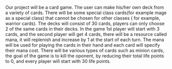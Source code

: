 Our project will be a card game. The user can make his/her own deck from a
variety of cards. There will be some special class cards(for example mage
as a special class) that cannot be chosen for other classes ( for example,
warrior cards). The decks will consist of 30 cards, players can only
choose 2 of the same cards in their decks. In the game 1st player will
start with 3 cards, and the second player will get 4 cards, there will be
a resource called mana, it will replenish and increase by 1 at the start
of each turn. The mana will be used for playing the cards in their hand
and each card will specify their mana cost. There will be various types of
cards such as minion cards, the goal of the game is to kill the oponent,
by reducing their total life points to 0, and every player will start with
30 life points.